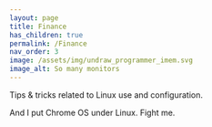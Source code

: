 ```yaml
---
layout: page
title: Finance
has_children: true
permalink: /Finance
nav_order: 3
image: /assets/img/undraw_programmer_imem.svg
image_alt: So many monitors
---
```


Tips & tricks related to Linux use and configuration.

And I put Chrome OS under Linux. Fight me.